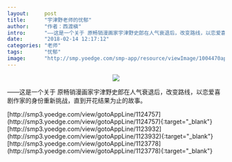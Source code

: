 ```yaml
---
layout:     post
title:      "宇津野老师的忧郁"
author:     "作者：西渡槇"
intro:      "——这是一个关于 原畅销漫画家宇津野史郎在人气衰退后，改变路线，以恋爱喜剧作家的身份重新挑战，直到开花结果为止的故事。"
date:       "2018-02-14 12:17:12"
categories: "老师"
tags:       "忧郁"
image:      "http://smp.yoedge.com/smp-app/resource/viewImage/1004470appline.png"
---
```

<div style="text-align: center">
<p><img src="http://smp.yoedge.com/smp-app/resource/viewImage/1004470appline.png"/></p>
</div>
<p class="post-meta">
<span>——这是一个关于 原畅销漫画家宇津野史郎在人气衰退后，改变路线，以恋爱喜剧作家的身份重新挑战，直到开花结果为止的故事。</span>
</p>
[http://smp3.yoedge.com/view/gotoAppLine/1124757](http://smp3.yoedge.com/view/gotoAppLine/1124757){:target="_blank"}
[http://smp3.yoedge.com/view/gotoAppLine/1123932](http://smp3.yoedge.com/view/gotoAppLine/1123932){:target="_blank"}
[http://smp3.yoedge.com/view/gotoAppLine/1123778](http://smp3.yoedge.com/view/gotoAppLine/1123778){:target="_blank"}


